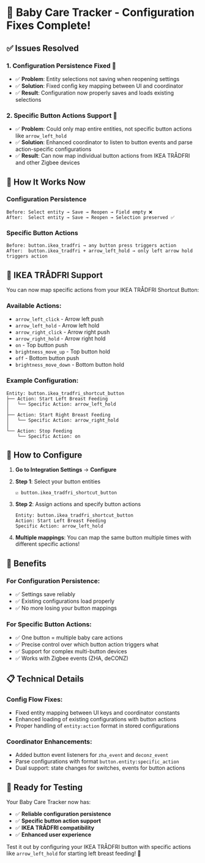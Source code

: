 # 🎉 Baby Care Tracker - Configuration Fixes Complete!

## ✅ Issues Resolved

### **1. Configuration Persistence Fixed** 🔧
- ✅ **Problem**: Entity selections not saving when reopening settings
- ✅ **Solution**: Fixed config key mapping between UI and coordinator
- ✅ **Result**: Configuration now properly saves and loads existing selections

### **2. Specific Button Actions Support** 🎯
- ✅ **Problem**: Could only map entire entities, not specific button actions like `arrow_left_hold`
- ✅ **Solution**: Enhanced coordinator to listen to button events and parse action-specific configurations
- ✅ **Result**: Can now map individual button actions from IKEA TRÅDFRI and other Zigbee devices

## 🚀 **How It Works Now**

### **Configuration Persistence**
```
Before: Select entity → Save → Reopen → Field empty ❌
After:  Select entity → Save → Reopen → Selection preserved ✅
```

### **Specific Button Actions**
```
Before: button.ikea_tradfri → any button press triggers action
After:  button.ikea_tradfri + arrow_left_hold → only left arrow hold triggers action
```

## 🎯 **IKEA TRÅDFRI Support**

You can now map specific actions from your IKEA TRÅDFRI Shortcut Button:

### **Available Actions:**
- `arrow_left_click` - Arrow left push
- `arrow_left_hold` - Arrow left hold  
- `arrow_right_click` - Arrow right push
- `arrow_right_hold` - Arrow right hold
- `on` - Top button push
- `brightness_move_up` - Top button hold
- `off` - Bottom button push  
- `brightness_move_down` - Bottom button hold

### **Example Configuration:**
```
Entity: button.ikea_tradfri_shortcut_button
├── Action: Start Left Breast Feeding
│   └── Specific Action: arrow_left_hold
│
├── Action: Start Right Breast Feeding  
│   └── Specific Action: arrow_right_hold
│
└── Action: Stop Feeding
    └── Specific Action: on
```

## 🔧 **How to Configure**

1. **Go to Integration Settings** → **Configure**

2. **Step 1**: Select your button entities
   ```
   ☑️ button.ikea_tradfri_shortcut_button
   ```

3. **Step 2**: Assign actions and specify button actions
   ```
   Entity: button.ikea_tradfri_shortcut_button
   Action: Start Left Breast Feeding
   Specific Action: arrow_left_hold
   ```

4. **Multiple mappings**: You can map the same button multiple times with different specific actions!

## 🎉 **Benefits**

### **For Configuration Persistence:**
- ✅ Settings save reliably
- ✅ Existing configurations load properly  
- ✅ No more losing your button mappings

### **For Specific Button Actions:**
- ✅ One button = multiple baby care actions
- ✅ Precise control over which button action triggers what
- ✅ Support for complex multi-button devices
- ✅ Works with Zigbee events (ZHA, deCONZ)

## 📋 **Technical Details**

### **Config Flow Fixes:**
- Fixed entity mapping between UI keys and coordinator constants
- Enhanced loading of existing configurations with button actions
- Proper handling of `entity:action` format in stored configurations

### **Coordinator Enhancements:**
- Added button event listeners for `zha_event` and `deconz_event`
- Parse configurations with format `button.entity:specific_action`
- Dual support: state changes for switches, events for button actions

## 🚀 **Ready for Testing**

Your Baby Care Tracker now has:
- ✅ **Reliable configuration persistence**
- ✅ **Specific button action support**  
- ✅ **IKEA TRÅDFRI compatibility**
- ✅ **Enhanced user experience**

Test it out by configuring your IKEA TRÅDFRI button with specific actions like `arrow_left_hold` for starting left breast feeding! 🍼
